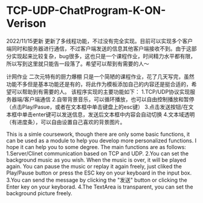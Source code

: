 # TCP-UDP-ChatProgram-K-ON-Verison

2022/11/15更新
更新了多线程功能，不过没有完全实现。目前可以实现多个客户端同时和服务器进行通信，不过客户端发送的信息其他客户端接收不到。由于这部分实现起来比较复杂，bug很多，这也只是一个课程作业，时间精力水平都有限，所以写到这里就只能告一段落了。希望可以帮到有需要的人～

计网作业 二次元特有的厨力爆棚
只是一个简陋的课程作业，花了几天写完，虽然功能不多但是基本功能还是有的，将此作为模板添加自己的内容还是挺合适的，希望可以帮助到有需要的人。
该程序实现的主要功能如下：
1.TCP/UDP协议实现服务器端/客户端通信
2.自带背景音乐，可以循环播放，也可以自由控制播放和暂停（点击Play/Pasue，或者在文本框中单击键盘上的esc键）
3.点击发送按钮/在文本框中单击enter键可以发送信息，发送后文本框中内容会自动切换
4.文本域透明（有进度条），可以自由设置自己喜欢的背景图片。

This is a simle coursework, though there are only some basic functions, it can be used as a module to help you develop more personalized functions. I hope it can help you to some degree.
The main functions are as follows:
1.Server/Clinet communication based on TCP and UDP.
2.You can set the background music as you wish. When the music is over, it will be played again. You can pause the music or replay it again freely, just cliked the Play/Pause button or press the ESC key on your keyboard in the input box.
3.You can send the message by clicking the "发送" button or clicking the Enter key on your keyborad.
4.The TextArea is transparent, you can set the background picture freely.
